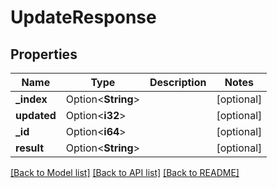 # UpdateResponse

## Properties

Name | Type | Description | Notes
------------ | ------------- | ------------- | -------------
**_index** | Option<**String**> |  | [optional]
**updated** | Option<**i32**> |  | [optional]
**_id** | Option<**i64**> |  | [optional]
**result** | Option<**String**> |  | [optional]

[[Back to Model list]](../README.md#documentation-for-models) [[Back to API list]](../README.md#documentation-for-api-endpoints) [[Back to README]](../README.md)


